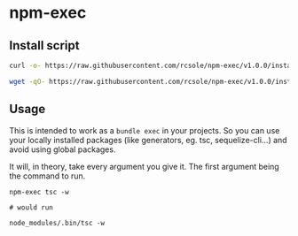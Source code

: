 npm-exec
========

Install script
--------------

```sh
curl -o- https://raw.githubusercontent.com/rcsole/npm-exec/v1.0.0/install.sh | bash

wget -qO- https://raw.githubusercontent.com/rcsole/npm-exec/v1.0.0/install.sh | bash
```

Usage
-----

This is intended to work as a `bundle exec` in your projects. So you can
use your locally installed packages (like generators, eg. tsc, sequelize-cli...)
and avoid using global packages.

It will, in theory, take every argument you give it. The first argument being
the command to run.

```
npm-exec tsc -w

# would run

node_modules/.bin/tsc -w
```
